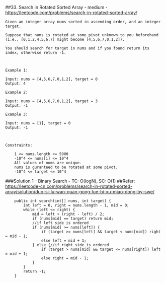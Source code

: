 ##33. Search in Rotated Sorted Array - medium - https://leetcode.com/problems/search-in-rotated-sorted-array/
```
Given an integer array nums sorted in ascending order, and an integer target.

Suppose that nums is rotated at some pivot unknown to you beforehand (i.e., [0,1,2,4,5,6,7] might become [4,5,6,7,0,1,2]).

You should search for target in nums and if you found return its index, otherwise return -1.

 

Example 1:

Input: nums = [4,5,6,7,0,1,2], target = 0
Output: 4

Example 2:

Input: nums = [4,5,6,7,0,1,2], target = 3
Output: -1

Example 3:

Input: nums = [1], target = 0
Output: -1

 

Constraints:

    1 <= nums.length <= 5000
    -10^4 <= nums[i] <= 10^4
    All values of nums are unique.
    nums is guranteed to be rotated at some pivot.
    -10^4 <= target <= 10^4
```
###Solution 1 - Binary Search - TC: O(logN), SC: O(1)
##Refer: https://leetcode-cn.com/problems/search-in-rotated-sorted-array/solution/duo-si-lu-wan-quan-gong-lue-bi-xu-miao-dong-by-swe/
```
    public int search(int[] nums, int target) {
        int left = 0, right = nums.length - 1, mid = 0;
        while (left <= right) {
            mid = left + (right - left) / 2;
            if (nums[mid] == target) return mid;
            //if left side is ordered
            if (nums[mid] >= nums[left]) {
                if (target >= nums[left] && target < nums[mid]) right = mid - 1; 
                else left = mid + 1;
            } else {//if right side is ordered
                if (target > nums[mid] && target <= nums[right]) left = mid + 1;
                else right = mid - 1;
            }
        }
        return -1;
    }
```